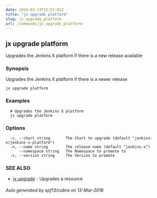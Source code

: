 ```yaml
---
date: 2018-03-13T15:57:01Z
title: "jx upgrade platform"
slug: jx_upgrade_platform
url: /commands/jx_upgrade_platform/
---
```

## jx upgrade platform

Upgrades the Jenkins X platform if there is a new release available

### Synopsis


Upgrades the Jenkins X platform if there is a newer release

```
jx upgrade platform
```

### Examples

```
  # Upgrades the Jenkins X platform
  jx upgrade platform
```

### Options

```
  -c, --chart string       The Chart to upgrade (default "jenkins-x/jenkins-x-platform")
  -n, --name string        The release name (default "jenkins-x")
      --namespace string   The Namespace to promote to
  -v, --version string     The Version to promote
```

### SEE ALSO
* [jx upgrade](/commands/jx_upgrade/)	 - Upgrades a resource

###### Auto generated by spf13/cobra on 13-Mar-2018
